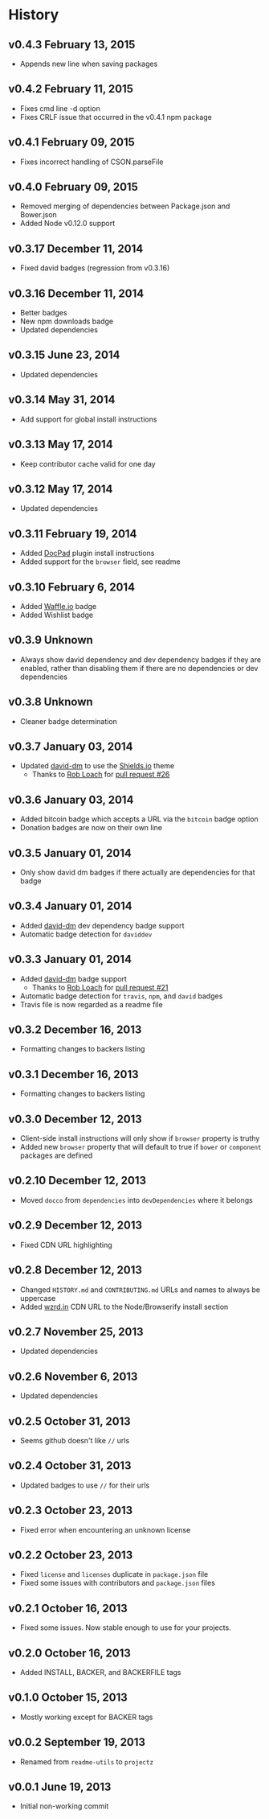 # History

## v0.4.3 February 13, 2015
- Appends new line when saving packages

## v0.4.2 February 11, 2015
- Fixes cmd line -d option
- Fixes CRLF issue that occurred in the v0.4.1 npm package

## v0.4.1 February 09, 2015
- Fixes incorrect handling of CSON.parseFile

## v0.4.0 February 09, 2015
- Removed merging of dependencies between Package.json and Bower.json
- Added Node v0.12.0 support

## v0.3.17 December 11, 2014
- Fixed david badges (regression from v0.3.16)

## v0.3.16 December 11, 2014
- Better badges
- New npm downloads badge
- Updated dependencies

## v0.3.15 June 23, 2014
- Updated dependencies

## v0.3.14 May 31, 2014
- Add support for global install instructions

## v0.3.13 May 17, 2014
- Keep contributor cache valid for one day

## v0.3.12 May 17, 2014
- Updated dependencies

## v0.3.11 February 19, 2014
- Added [DocPad](http://docpad.org) plugin install instructions
- Added support for the `browser` field, see readme

## v0.3.10 February 6, 2014
- Added [Waffle.io](http://waffle.io) badge
- Added Wishlist badge

## v0.3.9 Unknown
- Always show david dependency and dev dependency badges if they are enabled, rather than disabling them if there are no dependencies or dev dependencies

## v0.3.8 Unknown
- Cleaner badge determination

## v0.3.7 January 03, 2014
- Updated [david-dm](https://david-dm.org/) to use the [Shields.io](http://shields.io/) theme
	- Thanks to [Rob Loach](https://github.com/RobLoach) for [pull request #26](https://github.com/bevry/projectz/pull/26)

## v0.3.6 January 03, 2014
- Added bitcoin badge which accepts a URL via the `bitcoin` badge option
- Donation badges are now on their own line

## v0.3.5 January 01, 2014
- Only show david dm badges if there actually are dependencies for that badge

## v0.3.4 January 01, 2014
- Added [david-dm](https://david-dm.org/) dev dependency badge support
- Automatic badge detection for `daviddev`

## v0.3.3 January 01, 2014
- Added [david-dm](https://david-dm.org/) badge support
	- Thanks to [Rob Loach](https://github.com/RobLoach) for [pull request #21](https://github.com/bevry/projectz/pull/21)
- Automatic badge detection for `travis`, `npm`, and `david` badges
- Travis file is now regarded as a readme file

## v0.3.2 December 16, 2013
- Formatting changes to backers listing

## v0.3.1 December 16, 2013
- Formatting changes to backers listing

## v0.3.0 December 12, 2013
- Client-side install instructions will only show if `browser` property is truthy
- Added new `browser` property that will default to true if `bower` or `component` packages are defined

## v0.2.10 December 12, 2013
- Moved `docco` from `dependencies` into `devDependencies` where it belongs

## v0.2.9 December 12, 2013
- Fixed CDN URL highlighting

## v0.2.8 December 12, 2013
- Changed `HISTORY.md` and `CONTRIBUTING.md` URLs and names to always be uppercase
- Added [wzrd.in](http://wzrd.in/) CDN URL to the Node/Browserify install section

## v0.2.7 November 25, 2013
- Updated dependencies

## v0.2.6 November 6, 2013
- Updated dependencies

## v0.2.5 October 31, 2013
- Seems github doesn't like `//` urls

## v0.2.4 October 31, 2013
- Updated badges to use `//` for their urls

## v0.2.3 October 23, 2013
- Fixed error when encountering an unknown license

## v0.2.2 October 23, 2013
- Fixed `license` and `licenses` duplicate in `package.json` file
- Fixed some issues with contributors and `package.json` files

## v0.2.1 October 16, 2013
- Fixed some issues. Now stable enough to use for your projects.

## v0.2.0 October 16, 2013
- Added INSTALL, BACKER, and BACKERFILE tags

## v0.1.0 October 15, 2013
- Mostly working except for BACKER tags

## v0.0.2 September 19, 2013
- Renamed from `readme-utils` to `projectz`

## v0.0.1 June 19, 2013
- Initial non-working commit
